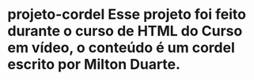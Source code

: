 <h1> projeto-cordel
Esse projeto foi feito durante o curso de HTML do Curso em vídeo, o conteúdo é um cordel escrito por Milton Duarte.   
